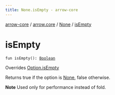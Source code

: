 ```yaml
---
title: None.isEmpty - arrow-core
---
```


[arrow-core](../../index.html) / [arrow.core](../index.html) / [None](index.html) / [isEmpty](./is-empty.html)

# isEmpty

`fun isEmpty(): `[`Boolean`](https://kotlinlang.org/api/latest/jvm/stdlib/kotlin/-boolean/index.html)

Overrides [Option.isEmpty](../-option/is-empty.html)

Returns true if the option is [None](index.html), false otherwise.

**Note**
Used only for performance instead of fold.

